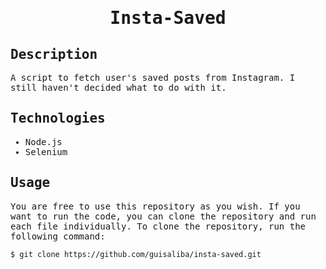 <samp>
  <h1 align="center">Insta-Saved</h1>

  ## Description
  A script to fetch user's saved posts from Instagram. I still haven't decided what to do with it.
  ## Technologies
  - Node.js
  - Selenium

  ## Usage
  You are free to use this repository as you wish. If you want to run the code, you can clone the repository and run each file individually. To clone the repository, run the following command:

  ``` bash
  $ git clone https://github.com/guisaliba/insta-saved.git
  ```

</samp>